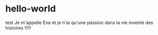 # hello-world
test
Je m'appelle Eva et je n'ai qu'une passion dans la vie inventé des histoires !!!!!
